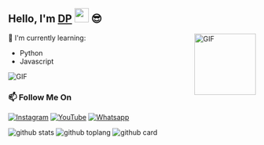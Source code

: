## Hello, I'm [DP](https://instagram.com/denssptraa) <img src="https://github.com/TheDudeThatCode/TheDudeThatCode/blob/master/Assets/Hi.gif" width="29px"> :sunglasses:

<img align="right" alt="GIF" height="125px" src="https://media.giphy.com/media/0YLMNYmGyMfcqRX1j1/source.gif" />

:page_with_curl: I'm currently learning:
- Python
- Javascript

<img align="center" fit="fill" alt="GIF" src="https://media.giphy.com/media/836HiJc7pgzy8iNXCn/giphy.gif" />

### 📫 Follow Me On
<a href="https://www.instagram.com/mhmdfjralfarizi_" target="_blank"><img src="https://img.shields.io/badge/Instagram-%23E4405F.svg?&style=flat-square&logo=instagram&logoColor=white" alt="Instagram"></a>
<a href="https://youtube.com/channel/UCdAlsvg9B6llWCWV8JMNhug" target="_blank"><img src="https://img.shields.io/badge/YouTube-%231877F2.svg?&style=flat-square&logo=YouTube&logoColor=white" alt="YouTube"></a>
<a href="https://wa.me/6281333782061" target="_blank"><img src="https://img.shields.io/badge/Whatsapp-%808080.svg?&style=flat-square&logo=Whatsapp&logoColor=white" alt="Whatsapp"></a>

![github stats](https://github-readme-stats.vercel.app/api?username=denisputraa&show_icons=true&theme=radical)
![github toplang](https://github-readme-stats.vercel.app/api/top-langs/?username=denisputraa&layout=compact&theme=nightowl)
![github card](https://github-readme-stats.vercel.app/api/pin/?username=denisputraa&repo=dnsbot&theme=dark)
